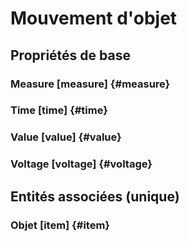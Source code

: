 # Mouvement d'objet
<!--- THIS FILE IS GENERATED PLEASE DO NOT EDIT IT DIRECTLY --->



## Propriétés de base

### Measure [measure] {#measure}
        

### Time [time] {#time}
        

### Value [value] {#value}
        

### Voltage [voltage] {#voltage}
        


## Entités associées (unique)

### Objet [item] {#item}
        





